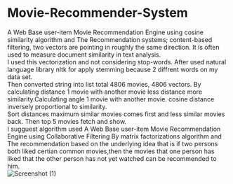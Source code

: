 # Movie-Recommender-System
A Web Base user-item Movie Recommendation Engine using  cosine similarity  algorithm and The Recommendation systems; content-based filtering, two vectors are pointing in roughly the same direction. It is often used to measure document similarity in text analysis.  
I used this vectorization and not considering stop-words. After used natural language library nltk for apply stemming because 2 diffrent words on my data set.  
Then converted string into list total 4806 movies, 4806 vectors. By calculating distance 1 movie with another movie less distance more similarity.Calculating angle 1 movie with another movie.
cosine distance inversely proportional to similarity.  
Sort distances maximum similar movies comes first and less similar movies back. Then top 5 movies fetch and show.  
I sugguest  algorithm used  A Web Base user-item Movie Recommendation Engine using Collaborative Filtering By matrix factorizations algorithm and The recommendation based on the underlying idea that is if two persons both liked certian common movies,then the movies that one person has liked that the other person has not yet watched can be recommended to him.  
![Screenshot (1)](https://user-images.githubusercontent.com/105103414/170708116-e3f094b0-acce-4a67-93fb-424080c3831c.png)
